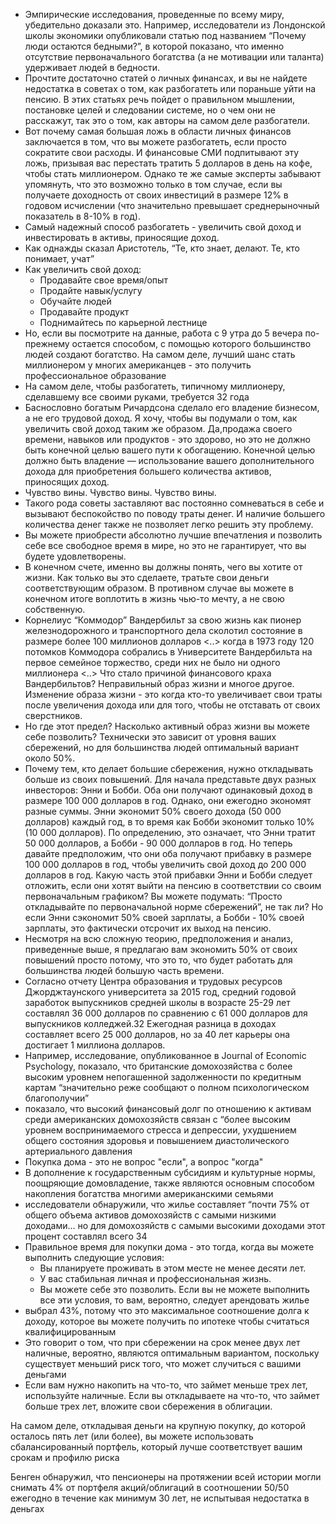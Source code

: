 - Эмпирические исследования, проведенные по всему миру, убедительно доказали это. Например, исследователи из Лондонской школы экономики опубликовали статью под названием “Почему люди остаются бедными?”, в которой показано, что именно отсутствие первоначального богатства (а не мотивации или таланта) удерживает людей в бедности.
- Прочтите достаточно статей о личных финансах, и вы не найдете недостатка в советах о том, как разбогатеть или пораньше уйти на пенсию. В этих статьях речь пойдет о правильном мышлении, постановке целей и следовании системе, но о чем они не расскажут, так это о том, как авторы на самом деле разбогатели.
- Вот почему самая большая ложь в области личных финансов заключается в том, что вы
можете разбогатеть, если просто сократите свои расходы. И финансовые СМИ подпитывают эту ложь, призывая вас перестать тратить 5 долларов в день на кофе, чтобы стать миллионером. Однако те же самые эксперты забывают упомянуть, что это возможно только в том случае, если вы получаете доходность от своих инвестиций в размере 12% в годовом исчислении (что значительно превышает среднерыночный показатель в 8-10% в год).
- Самый надежный способ разбогатеть - увеличить свой доход и инвестировать в
активы, приносящие доход.
- Как однажды сказал Аристотель, “Те, кто знает, делают. Те, кто понимает, учат”
- Как увеличить свой доход:
  - Продавайте свое время/опыт
  - Продайте навык/услугу
  - Обучайте людей
  - Продавайте продукт
  - Поднимайтесь по карьерной лестнице
- Но, если вы посмотрите на данные, работа с 9 утра до 5 вечера по-прежнему остается способом, с помощью которого большинство людей создают богатство. На самом деле, лучший шанс стать миллионером у многих американцев - это получить профессиональное образование
- На самом деле, чтобы разбогатеть, типичному миллионеру, сделавшему все своими руками, требуется 32 года
- Баснословно богатым Ричардсона сделало его владение бизнесом, а не его трудовой доход. Я хочу, чтобы вы подумали о том, как увеличить свой доход таким же образом. Да,продажа своего времени, навыков или продуктов - это здорово, но это не должно быть конечной целью вашего пути к обогащению. Конечной целью должно быть владение — использование вашего дополнительного дохода для приобретения большего количества активов, приносящих доход.
- Чувство вины. Чувство вины. Чувство вины.
- Такого рода советы заставляют вас постоянно сомневаться в себе и вызывают беспокойство по поводу траты денег. И наличие большего количества денег также не позволяет легко решить эту проблему.
- Вы можете приобрести абсолютно лучшие впечатления и позволить себе все свободное время в мире, но это не гарантирует, что вы будете удовлетворены.
- В конечном счете, именно вы должны понять, чего вы хотите от жизни. Как только вы это сделаете, тратьте свои деньги соответствующим образом. В противном случае вы можете в конечном итоге воплотить в жизнь чью-то мечту, а не свою собственную.
- Корнелиус “Коммодор” Вандербильт за свою жизнь как пионер железнодорожного и транспортного дела сколотил состояние в размере более 100 миллионов долларов <..> когда в 1973 году 120 потомков Коммодора собрались в Университете Вандербильта на первое семейное торжество, среди них не было ни одного миллионера <..> Что стало причиной финансового краха Вандербильтов? Неправильный образ жизни и многое другое. Изменение образа жизни - это когда кто-то увеличивает свои траты после увеличения дохода или для того, чтобы не отставать от своих сверстников.
- Но где этот предел? Насколько активный образ жизни вы можете себе позволить? Технически это зависит от уровня ваших сбережений, но для большинства людей оптимальный вариант около 50%.
- Почему тем, кто делает большие сбережения, нужно откладывать больше из своих повышений. Для начала представьте двух разных инвесторов: Энни и Бобби. Оба они получают одинаковый доход в размере 100 000 долларов в год. Однако, они ежегодно экономят разные суммы. Энни экономит 50% своего дохода (50 000 долларов) каждый год, в то время как Бобби экономит только 10% (10 000 долларов). По определению, это означает, что Энни тратит 50 000 долларов, а Бобби - 90 000 долларов в год. Но теперь давайте предположим, что они оба получают прибавку в размере 100 000 долларов в год, чтобы увеличить свой доход до 200 000 долларов в год. Какую часть этой прибавки Энни и Бобби следует отложить, если они хотят выйти на пенсию в соответствии со своим первоначальным графиком? Вы можете подумать: “Просто откладывайте по первоначальной норме сбережений”, не так ли? Но если Энни сэкономит 50% своей зарплаты, а Бобби - 10% своей зарплаты, это фактически отсрочит их выход на пенсию.
- Несмотря на всю сложную теорию, предположения и анализ, приведенные выше, я предлагаю вам экономить 50% от своих повышений просто потому, что это то, что будет работать для большинства людей большую часть времени.
- Согласно отчету Центра образования и трудовых ресурсов Джорджтаунского университета за 2015 год, средний годовой заработок выпускников средней школы в возрасте 25-29 лет составлял 36 000 долларов по сравнению с 61 000 долларов для выпускников колледжей.32 Ежегодная разница в доходах составляет всего 25 000 долларов, но за 40 лет карьеры она достигает 1 миллиона долларов.
- Например, исследование, опубликованное в Journal of Economic Psychology, показало, что британские домохозяйства с более высоким уровнем непогашенной задолженности по кредитным картам “значительно реже сообщают о полном психологическом благополучии”
- показало, что высокий финансовый долг по отношению к активам среди американских домохозяйств связан с “более высоким уровнем воспринимаемого стресса и депрессии, ухудшением общего состояния здоровья и повышением диастолического артериального давления
- Покупка дома - это не вопрос "если", а вопрос "когда"
- В дополнение к государственным субсидиям и культурные нормы, поощряющие домовладение, также являются основным способом накопления богатства многими американскими семьями
- исследователи обнаружили, что жилье составляет “почти 75% от общего объема активов домохозяйств с самыми низкими доходами... но для домохозяйств с самыми высокими доходами этот процент составлял всего 34
- Правильное время для покупки дома - это тогда, когда вы можете выполнить следующие условия:
  - Вы планируете проживать в этом месте не менее десяти лет.
  - У вас стабильная личная и профессиональная жизнь.
  - Вы можете себе это позволить.
Если вы не можете выполнить все эти условия, то вам, вероятно, следует арендовать жилье
- выбрал 43%, потому что это максимальное соотношение долга к доходу, которое вы можете получить по ипотеке чтобы считаться квалифицированным 
- Это говорит о том, что при сбережении на срок менее двух лет наличные, вероятно, являются оптимальным вариантом, поскольку существует меньший риск того, что может случиться с вашими деньгами
- Если вам нужно накопить на что-то, что займет меньше трех лет, используйте наличные. Если вы откладываете на что-то, что займет больше трех лет, вложите свои сбережения в облигации.

На самом деле, откладывая деньги на крупную покупку, до которой осталось пять лет
(или более), вы можете использовать сбалансированный портфель, который лучше
соответствует вашим срокам и профилю риска

Бенген обнаружил, что пенсионеры на протяжении всей истории могли снимать 4% от
портфеля акций/облигаций в соотношении 50/50 ежегодно в течение как минимум 30
лет, не испытывая недостатка в деньгах
